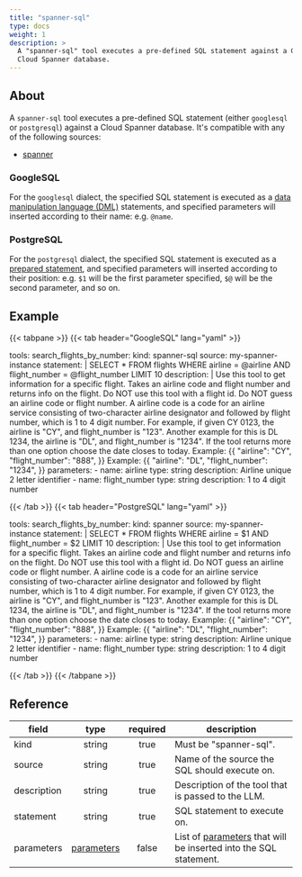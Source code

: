 ```yaml
---
title: "spanner-sql"
type: docs
weight: 1
description: > 
  A "spanner-sql" tool executes a pre-defined SQL statement against a Google 
  Cloud Spanner database.
---
```


## About

A `spanner-sql` tool executes a pre-defined SQL statement (either `googlesql` or
`postgresql`) against a Cloud Spanner database. It's compatible with any of the
following sources:
- [spanner](../sources/spanner.md)


### GoogleSQL

For the `googlesql` dialect, the specified SQL statement is executed as a [data
manipulation language (DML)][gsql-dml] statements, and specified parameters will
inserted according to their name: e.g. `@name`.

[gsql-dml]: https://cloud.google.com/spanner/docs/reference/standard-sql/dml-syntax

### PostgreSQL

For the `postgresql` dialect, the specified SQL statement is executed as a [prepared
statement][pg-prepare], and specified parameters will inserted according to
their position: e.g. `$1` will be the first parameter specified, `$@` will be
the second parameter, and so on.

[pg-prepare]: https://www.postgresql.org/docs/current/sql-prepare.html

## Example


{{< tabpane >}}
{{< tab header="GoogleSQL" lang="yaml" >}}

tools:
 search_flights_by_number:
    kind: spanner-sql
    source: my-spanner-instance
    statement: |
      SELECT * FROM flights
      WHERE airline = @airline
      AND flight_number = @flight_number
      LIMIT 10
    description: |
      Use this tool to get information for a specific flight.
      Takes an airline code and flight number and returns info on the flight.
      Do NOT use this tool with a flight id. Do NOT guess an airline code or flight number.
      A airline code is a code for an airline service consisting of two-character
      airline designator and followed by flight number, which is 1 to 4 digit number.
      For example, if given CY 0123, the airline is "CY", and flight_number is "123".
      Another example for this is DL 1234, the airline is "DL", and flight_number is "1234".
      If the tool returns more than one option choose the date closes to today.
      Example:
      {{
          "airline": "CY",
          "flight_number": "888",
      }}
      Example:
      {{
          "airline": "DL",
          "flight_number": "1234",
      }}
    parameters:
      - name: airline
        type: string
        description: Airline unique 2 letter identifier
      - name: flight_number
        type: string
        description: 1 to 4 digit number

{{< /tab >}}
{{< tab header="PostgreSQL" lang="yaml" >}}

tools:
 search_flights_by_number:
    kind: spanner
    source: my-spanner-instance
    statement: |
      SELECT * FROM flights
      WHERE airline = $1
      AND flight_number = $2
      LIMIT 10
    description: |
      Use this tool to get information for a specific flight.
      Takes an airline code and flight number and returns info on the flight.
      Do NOT use this tool with a flight id. Do NOT guess an airline code or flight number.
      A airline code is a code for an airline service consisting of two-character
      airline designator and followed by flight number, which is 1 to 4 digit number.
      For example, if given CY 0123, the airline is "CY", and flight_number is "123".
      Another example for this is DL 1234, the airline is "DL", and flight_number is "1234".
      If the tool returns more than one option choose the date closes to today.
      Example:
      {{
          "airline": "CY",
          "flight_number": "888",
      }}
      Example:
      {{
          "airline": "DL",
          "flight_number": "1234",
      }}
    parameters:
      - name: airline
        type: string
        description: Airline unique 2 letter identifier
      - name: flight_number
        type: string
        description: 1 to 4 digit number

{{< /tab >}}
{{< /tabpane >}}

## Reference

| **field**   |                  **type**                  | **required** | **description**                                                                                  |
|-------------|:------------------------------------------:|:------------:|--------------------------------------------------------------------------------------------------|
| kind        |                   string                   |     true     | Must be "spanner-sql".                                                                           |
| source      |                   string                   |     true     | Name of the source the SQL should execute on.                                                    |
| description |                   string                   |     true     | Description of the tool that is passed to the LLM.                                               |
| statement   |                   string                   |     true     | SQL statement to execute on.                                                                     |
| parameters  | [parameters](_index#specifying-parameters) |    false     | List of [parameters](_index#specifying-parameters) that will be inserted into the SQL statement. |


